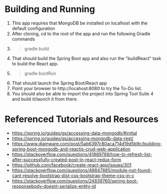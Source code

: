 # Building and Running
1. This app requires that MongoDB be installed on localhost with the default configuration
2. After cloning, cd to the root of the app and run the following Gradle commands
3. >gradle build
4. That should build the Spring Boot app and also run the "buildReact" task to build the React app.
5. >gradle bootRun
6. That should launch the Spring Boot/React app
7. Point your browser to http://locahost:8080 to try the To-Do list.
8. You should also be able to import the project into Spring Tool Suite 4 and build it/launch it from there.

# Referenced Tutorials and Resources
* https://spring.io/guides/gs/accessing-data-mongodb/#initial
* https://spring.io/guides/gs/accessing-mongodb-data-rest/
* https://www.djamware.com/post/5ab6397c80aca714d19d5b9c/building-spring-boot-mongodb-and-reactjs-crud-web-application
* https://stackoverflow.com/questions/41889789/how-to-refresh-list-after-successfully-created-post-in-react-redux-form
* https://github.com/facebook/create-react-app/issues/301
* https://stackoverflow.com/questions/48847885/module-not-found-cant-resolve-bootstrap-dist-css-bootstrap-theme-css-in-c
* https://stackoverflow.com/questions/24839760/spring-boot-responsebody-doesnt-serialize-entity-id
